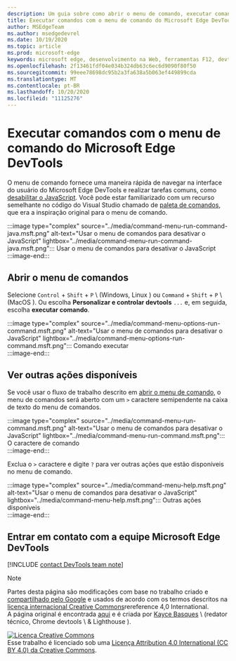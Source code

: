 ```yaml
---
description: Um guia sobre como abrir o menu de comando, executar comandos, revisar outras ações e muito mais.
title: Executar comandos com o menu de comando do Microsoft Edge DevTools
author: MSEdgeTeam
ms.author: msedgedevrel
ms.date: 10/19/2020
ms.topic: article
ms.prod: microsoft-edge
keywords: microsoft edge, desenvolvimento na Web, ferramentas F12, devtools
ms.openlocfilehash: 2f13461fdf04e034b324db63c6ec6d9090f80f50
ms.sourcegitcommit: 99eee78698dc95b2a3fa638a5b063ef449899cda
ms.translationtype: MT
ms.contentlocale: pt-BR
ms.lasthandoff: 10/20/2020
ms.locfileid: "11125276"
---
```

<!-- Copyright Kayce Basques 

   Licensed under the Apache License, Version 2.0 (the "License");
   you may not use this file except in compliance with the License.
   You may obtain a copy of the License at

       https://www.apache.org/licenses/LICENSE-2.0

   Unless required by applicable law or agreed to in writing, software
   distributed under the License is distributed on an "AS IS" BASIS,
   WITHOUT WARRANTIES OR CONDITIONS OF ANY KIND, either express or implied.
   See the License for the specific language governing permissions and
   limitations under the License.  -->  

# Executar comandos com o menu de comando do Microsoft Edge DevTools  

  

O menu de comando fornece uma maneira rápida de navegar na interface do usuário do Microsoft Edge DevTools e realizar tarefas comuns, como [desabilitar o JavaScript][JavascriptDisable].  Você pode estar familiarizado com um recurso semelhante no código do Visual Studio chamado de [paleta de comandos][VisualStudioCodeUICommandPalette], que era a inspiração original para o menu de comando.  

:::image type="complex" source="../media/command-menu-run-command-java.msft.png" alt-text="Usar o menu de comandos para desativar o JavaScript" lightbox="../media/command-menu-run-command-java.msft.png":::
   Usar o menu de comandos para desativar o JavaScript  
:::image-end:::  

## Abrir o menu de comandos  

Selecione `Control` + `Shift` + `P` \ (Windows, Linux \) ou `Command` + `Shift` + `P` \ (MacOS \). Ou escolha **Personalizar e controlar devtools** `...` e, em seguida, escolha **executar comando**.  

:::image type="complex" source="../media/command-menu-options-run-command.msft.png" alt-text="Usar o menu de comandos para desativar o JavaScript" lightbox="../media/command-menu-options-run-command.msft.png":::
   Comando executar  
:::image-end:::  

## Ver outras ações disponíveis  

Se você usar o fluxo de trabalho descrito em [abrir o menu de comando](#open-the-command-menu), o menu de comandos será aberto com um `>` caractere semipendente na caixa de texto do menu de comandos.  

:::image type="complex" source="../media/command-menu-run-command.msft.png" alt-text="Usar o menu de comandos para desativar o JavaScript" lightbox="../media/command-menu-run-command.msft.png":::
   O caractere de comando  
:::image-end:::  

Exclua o `>` caractere e digite `?` para ver outras ações que estão disponíveis no menu de comando.  

:::image type="complex" source="../media/command-menu-help.msft.png" alt-text="Usar o menu de comandos para desativar o JavaScript" lightbox="../media/command-menu-help.msft.png":::
   Outras ações disponíveis  
:::image-end:::  

## Entrar em contato com a equipe Microsoft Edge DevTools  

[!INCLUDE [contact DevTools team note](../includes/contact-devtools-team-note.md)]  

<!-- links -->  

[JavascriptDisable]: ../javascript/disable.md "Desabilitar JavaScript com o Microsoft Edge DevTools | Documentos da Microsoft"  

[VisualStudioCodeUICommandPalette]: https://code.visualstudio.com/docs/getstarted/userinterface#_command-palette "Paleta de comandos-UI de código do Visual Studio"  

> [!NOTE]
> Partes desta página são modificações com base no trabalho criado e [compartilhado pelo Google][GoogleSitePolicies] e usados de acordo com os termos descritos na [licença internacional Creative Commons][CCA4IL]rereference 4,0 International.  
> A página original é encontrada [aqui](https://developers.google.com/web/tools/chrome-devtools/command-menu/index) e é criada por [Kayce Basques][KayceBasques] \ (redator técnico, Chrome devtools \ & Lighthouse \).  

[![Licença Creative Commons][CCby4Image]][CCA4IL]  
Esse trabalho é licenciado sob uma [Licença Attribution 4.0 International (CC BY 4.0) da Creative Commons][CCA4IL].  

[CCA4IL]: https://creativecommons.org/licenses/by/4.0  
[CCby4Image]: https://i.creativecommons.org/l/by/4.0/88x31.png  
[GoogleSitePolicies]: https://developers.google.com/terms/site-policies  
[KayceBasques]: https://developers.google.com/web/resources/contributors/kaycebasques  
